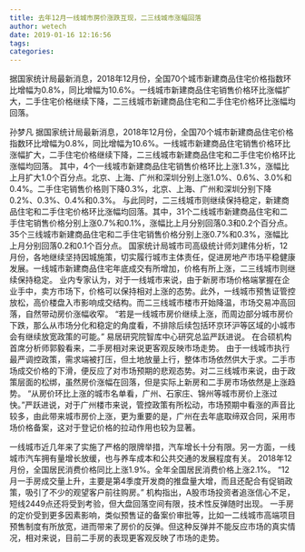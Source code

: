 ```yaml
---
title: 去年12月一线城市房价涨跌互现，二三线城市涨幅回落
author: wetech
date: 2019-01-16 12:16:56
tags: 
categories: 
---
```

据国家统计局最新消息，2018年12月份，全国70个城市新建商品住宅价格指数环比增幅为0.8%，同比增幅为10.6%。一线城市新建商品住宅销售价格环比涨幅扩大，二手住宅价格继续下降，二三线城市新建商品住宅和二手住宅价格环比涨幅均回落。
<!-- more -->
孙梦凡
据国家统计局最新消息，2018年12月份，全国70个城市新建商品住宅价格指数环比增幅为0.8%，同比增幅为10.6%。一线城市新建商品住宅销售价格环比涨幅扩大，二手住宅价格继续下降，二三线城市新建商品住宅和二手住宅价格环比涨幅均回落。
其中，4个一线城市新建商品住宅销售价格环比上涨1.3%，涨幅比上月扩大1.0个百分点。北京、上海、广州和深圳分别上涨1.0%、0.6%、3.0%和0.4%。二手住宅销售价格则下降0.3%，北京、上海、广州和深圳分别下降0.2%、0.3%、0.4%和0.3%。
与此同时，二三线城市则继续保持稳定，新建商品住宅和二手住宅价格环比涨幅均回落。其中，31个二线城市新建商品住宅和二手住宅销售价格分别上涨0.7%和0.1%，涨幅比上月分别回落0.3和0.2个百分点。35个三线城市新建商品住宅和二手住宅销售价格分别上涨0.7%和0.3%，涨幅比上月分别回落0.2和0.1个百分点。
国家统计局城市司高级统计师刘建伟分析，12月份，各地继续坚持因城施策，切实履行城市主体责任，促进房地产市场平稳健康发展。一线城市新建商品住宅年底成交有所增加，价格有所上涨，二三线城市则继续保持稳定。
业内专家认为，对于一线城市来说，由于新房市场价格端掌握在企业手中，卖方市场下，价格可以保持相对上涨的态势。此外，一线城市预售证管控放松，高价楼盘入市影响成交结构。而二三线城市楼市开始降温，市场交易冲高回落，自然带动房价涨幅收窄。
“若是一线城市房价继续上涨，而周边部分城市房价下跌，那么从市场分化和稳定的角度看，不排除后续包括环京环沪等区域的小城市会有继续放宽政策的可能。” 易居研究院智库中心研究总监严跃进说。
在合硕机构首席分析师郭毅看来，二手房相对来说更客观反映市场走势。
由于一线城市执行最严调控政策，需求端被打压，但土地放量上行，整体市场依然供大于求。二手市场成交价格的下滑，便反应了对市场预期的悲观态势。对二三线城市来说，由于政策层面的松绑，虽然房价涨幅在回落，但是实际上新房和二手房市场依然是上涨趋势。
“从房价环比上涨的城市名单看，广州、石家庄、锦州等城市房价上涨过快。”严跃进说，对于广州楼市来说，管控政策有所松动，市场预期中看涨的声音比较多，由此带来城市房价上涨，更为重要的是，广州在去年底取缔双合同，采用市场价格备案，这对于登记价格的拉动作用也较为显著。
 
 
一线城市近几年来了实施了严格的限牌举措，汽车增长十分有限。另一方面，一线城市汽车拥有量增长放缓，也与养车成本和公共交通的发展程度有关。
2018年12月份，全国居民消费价格同比上涨1.9%。全年全国居民消费价格上涨2.1%。
“12月一手房成交量上升，主要是第4季度开发商的推盘量大增，而且还配合有促销政策，吸引了不少的观望客户前往购房。”
机构指出，A股市场投资者追涨信心不足，短线2449点还将受到考验，但大盘回落空间有限，技术性反弹随时出现。
一手房的定价受到更多因素影响，类似预售证的备案价审批等，比如一二线城市高端项目预售制度有所放宽，进而带来了房价的反弹。但这种反弹并不能反应市场的真实情况，相对来说，目前二手房的表现更客观反映了市场的走势。
